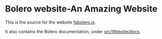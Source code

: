 # Bolero website-An Amazing Website

This is the source for the website [fsbolero.io](https://fsbolero.io).

It also contains the Bolero documentation, under [src/Website/docs](src/Website/docs).

